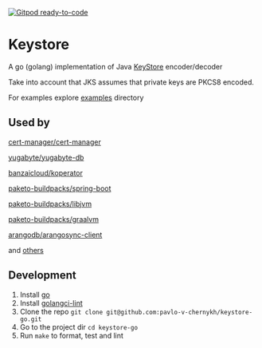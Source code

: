 [![Gitpod ready-to-code](https://img.shields.io/badge/Gitpod-ready--to--code-blue?logo=gitpod)](https://gitpod.io/#https://github.com/pavlo-v-chernykh/keystore-go)

# Keystore
A go (golang) implementation of Java [KeyStore][1] encoder/decoder

Take into account that JKS assumes that private keys are PKCS8 encoded.

For examples explore [examples](examples) directory

## Used by

[cert-manager/cert-manager][2]

[yugabyte/yugabyte-db][3]

[banzaicloud/koperator][4]

[paketo-buildpacks/spring-boot][5]

[paketo-buildpacks/libjvm][6]

[paketo-buildpacks/graalvm][7]

[arangodb/arangosync-client][8]

and [others][9]

## Development

1. Install [go][10]
2. Install [golangci-lint][11]
3. Clone the repo `git clone git@github.com:pavlo-v-chernykh/keystore-go.git`
4. Go to the project dir `cd keystore-go`
5. Run `make`  to format, test and lint

[1]: https://docs.oracle.com/javase/7/docs/technotes/guides/security/crypto/CryptoSpec.html#KeyManagement
[2]: https://github.com/cert-manager/cert-manager
[3]: https://github.com/yugabyte/yugabyte-db
[4]: https://github.com/banzaicloud/koperator
[5]: https://github.com/paketo-buildpacks/spring-boot
[6]: https://github.com/paketo-buildpacks/libjvm
[7]: https://github.com/paketo-buildpacks/graalvm
[8]: https://github.com/arangodb/arangosync-client
[9]: https://github.com/pavlo-v-chernykh/keystore-go/network/dependents
[10]: https://golang.org
[11]: https://github.com/golangci/golangci-lint

